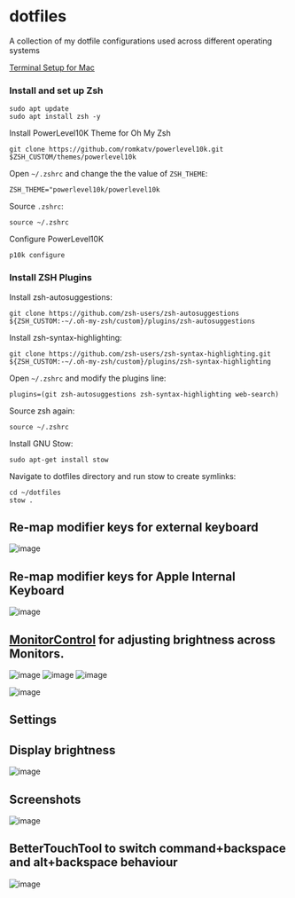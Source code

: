 # dotfiles
A collection of my dotfile configurations used across different operating systems

[Terminal Setup for Mac](https://www.youtube.com/watch?v=CF1tMjvHDRA&t=46s&ab_channel=JoseanMartinez)

### Install and set up Zsh
```
sudo apt update
sudo apt install zsh -y
```

Install PowerLevel10K Theme for Oh My Zsh
```
git clone https://github.com/romkatv/powerlevel10k.git $ZSH_CUSTOM/themes/powerlevel10k
```

Open `~/.zshrc` and change the the value of `ZSH_THEME`:
```
ZSH_THEME="powerlevel10k/powerlevel10k
```

Source `.zshrc`:
```
source ~/.zshrc
```

Configure PowerLevel10K
```
p10k configure
```

### Install ZSH Plugins
Install zsh-autosuggestions:
```
git clone https://github.com/zsh-users/zsh-autosuggestions ${ZSH_CUSTOM:-~/.oh-my-zsh/custom}/plugins/zsh-autosuggestions
```

Install zsh-syntax-highlighting:
```
git clone https://github.com/zsh-users/zsh-syntax-highlighting.git ${ZSH_CUSTOM:-~/.oh-my-zsh/custom}/plugins/zsh-syntax-highlighting
```

Open `~/.zshrc` and modify the plugins line:
```
plugins=(git zsh-autosuggestions zsh-syntax-highlighting web-search)
```

Source zsh again:
```
source ~/.zshrc
```

Install GNU Stow:
```
sudo apt-get install stow
```

Navigate to dotfiles directory and run stow to create symlinks:
```
cd ~/dotfiles
stow .
```

## Re-map modifier keys for external keyboard

![image](https://github.com/MFarabi619/dotfiles/assets/54924158/27127400-06bf-49c9-92f7-ae9e2563865b)

## Re-map modifier keys for Apple Internal Keyboard

![image](https://github.com/MFarabi619/dotfiles/assets/54924158/4e577aae-dbb8-4c05-8d3c-21a15179b749)


## [MonitorControl](https://formulae.brew.sh/cask/monitorcontrol) for adjusting brightness across Monitors.

![image](https://github.com/MFarabi619/dotfiles/assets/54924158/937040c0-3129-419d-a61d-9180302437a2)
![image](https://github.com/MFarabi619/dotfiles/assets/54924158/f6c90820-d8c3-40e7-b377-e70d5f6d4667)
![image](https://github.com/MFarabi619/dotfiles/assets/54924158/8c74ba49-3173-4deb-b194-a4db7e283b51)

![image](https://github.com/MFarabi619/dotfiles/assets/54924158/9e330201-3ae9-4310-b3bc-383a3547282d)

## Settings
## Display brightness
![image](https://github.com/MFarabi619/dotfiles/assets/54924158/ec6f256d-2cca-4979-95bb-310616400a56)

## Screenshots
![image](https://github.com/MFarabi619/dotfiles/assets/54924158/09ce8880-d11a-45f3-85c7-c4d691f4ec55)

## BetterTouchTool to switch command+backspace and alt+backspace behaviour

![image](https://github.com/MFarabi619/dotfiles/assets/54924158/0710fc72-778e-4cf2-9634-a4b188990441)



